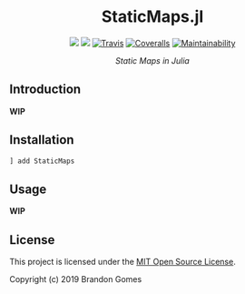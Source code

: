 <div align="center">

# StaticMaps.jl
[![](https://img.shields.io/badge/docs-stable-blue.svg)](https://bhgomes.github.io/StaticMaps.jl/stable)
[![](https://img.shields.io/badge/docs-latest-blue.svg)](https://bhgomes.github.io/StaticMaps.jl/latest)
[![Travis](https://travis-ci.com/bhgomes/StaticMasks.jl.svg?branch=master)](https://travis-ci.com/bhgomes/StaticMaps.jl)
[![Coveralls](https://coveralls.io/repos/github/bhgomes/StaticMaps.jl/badge.svg?branch=master)](https://coveralls.io/github/bhgomes/StaticMaps.jl?branch=master)
[![Maintainability](https://api.codeclimate.com/v1/badges/a4c443fe9fea1f38eb73/maintainability)](https://codeclimate.com/github/bhgomes/StaticMaps.jl/maintainability)

_Static Maps in Julia_

</div>

## Introduction

**WIP**


## Installation

```julia
] add StaticMaps
```


## Usage

**WIP**


## License

This project is licensed under the [MIT Open Source License](LICENSE).

Copyright (c) 2019 Brandon Gomes
